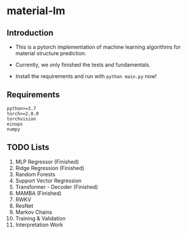 # material-lm

## Introduction

- This is a pytorch implementation of machine learning algorithms for material structure prediction.

- Currently, we only finished the tests and fundamentals.

- Install the requirements and run with ```python main.py``` now!

## Requirements

```requirements
python>=3.7
torch>=2.0.0
torchvision
einops
numpy
```

## TODO Lists

1. MLP Regressor (Finished)
2. Ridge Regression (Finished)
3. Random Forests
4. Support Vector Regression
5. Transformer - Decoder (Finished)
6. MAMBA (Finished)
7. RWKV
8. ResNet
9. Markov Chains
10. Training & Validation
11. Interpretation Work
